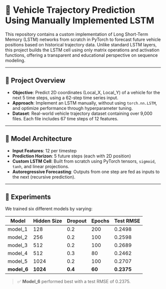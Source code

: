 # 🚗 Vehicle Trajectory Prediction Using Manually Implemented LSTM

This repository contains a custom implementation of Long Short-Term Memory (LSTM) networks from scratch in PyTorch to forecast future vehicle positions based on historical trajectory data. Unlike standard LSTM layers, this project builds the LSTM cell using only matrix operations and activation functions, offering a transparent and educational perspective on sequence modeling.

---

## 📌 Project Overview

- **Objective**: Predict 2D coordinates (Local_X, Local_Y) of a vehicle for the next 5 time steps, using a 62-step time series input.
- **Approach**: Implement an LSTM manually, without using `torch.nn.LSTM`, and optimize performance through hyperparameter tuning.
- **Dataset**: Real-world vehicle trajectory dataset containing over 9,000 files. Each file includes 67 time steps of 12 features.

---

## 🧠 Model Architecture

- **Input Features**: 12 per timestep
- **Prediction Horizon**: 5 future steps (each with 2D position)
- **Custom LSTM Cell**: Built from scratch using PyTorch tensors, `sigmoid`, `tanh`, and linear projections.
- **Autoregressive Forecasting**: Outputs from one step are fed as inputs to the next (recursive prediction).

---

## 🧪 Experiments

We trained six different models by varying:

| Model | Hidden Size | Dropout | Epochs | Test RMSE |
|-------|-------------|---------|--------|-----------|
| model_1 | 128       | 0.2     | 200    | 0.2498    |
| model_2 | 256       | 0.2     | 100    | 0.2598    |
| model_3 | 512       | 0.2     | 100    | 0.2689    |
| model_4 | 512       | 0.3     | 80     | 0.2462    |
| model_5 | 1024      | 0.2     | 100    | 0.2707    |
| **model_6** | **1024** | **0.4** | **60** | **0.2375** |

> ✅ **Model_6** performed best with a test RMSE of 0.2375.
